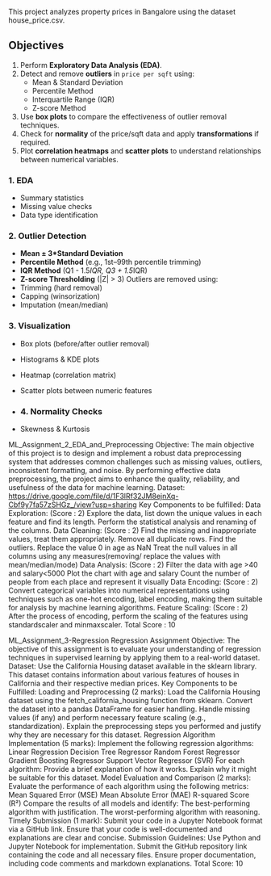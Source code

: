 This project analyzes property prices in Bangalore using the dataset house_price.csv.
##  Objectives

1. Perform **Exploratory Data Analysis (EDA)**.
2. Detect and remove **outliers** in `price per sqft` using:
   - Mean & Standard Deviation
   - Percentile Method
   - Interquartile Range (IQR)
   - Z-score Method
3. Use **box plots** to compare the effectiveness of outlier removal techniques.
4. Check for **normality** of the price/sqft data and apply **transformations** if required.
5. Plot **correlation heatmaps** and **scatter plots** to understand relationships between numerical variables.

### 1. **EDA**
- Summary statistics
- Missing value checks
- Data type identification

### 2. **Outlier Detection**
- **Mean ± 3*Standard Deviation**
- **Percentile Method** (e.g., 1st–99th percentile trimming)
- **IQR Method** (Q1 - 1.5*IQR, Q3 + 1.5*IQR)
- **Z-score Thresholding** (|Z| > 3)
Outliers are removed using:
- Trimming (hard removal)
- Capping (winsorization)
- Imputation (mean/median)

### 3. **Visualization**
- Box plots (before/after outlier removal)
- Histograms & KDE plots
- Heatmap (correlation matrix)
- Scatter plots between numeric features
  
- ### 4. **Normality Checks**
- Skewness & Kurtosis

ML_Assignment_2_EDA_and_Preprocessing
Objective: The main objective of this project is to design and implement a robust data preprocessing system that addresses common challenges such as missing values, outliers, inconsistent formatting, and noise. By performing effective data preprocessing, the project aims to enhance the quality, reliability, and usefulness of the data for machine learning. Dataset: https://drive.google.com/file/d/1F3lRf32JM8ejnXq-Cbf9y7fa57zSHGz_/view?usp=sharing Key Components to be fulfilled: Data Exploration: (Score : 2) Explore the data, list down the unique values in each feature and find its length. Perform the statistical analysis and renaming of the columns. Data Cleaning: (Score : 2) Find the missing and inappropriate values, treat them appropriately. Remove all duplicate rows. Find the outliers. Replace the value 0 in age as NaN Treat the null values in all columns using any measures(removing/ replace the values with mean/median/mode) Data Analysis: (Score : 2) Filter the data with age >40 and salary<5000 Plot the chart with age and salary Count the number of people from each place and represent it visually Data Encoding: (Score : 2) Convert categorical variables into numerical representations using techniques such as one-hot encoding, label encoding, making them suitable for analysis by machine learning algorithms. Feature Scaling: (Score : 2) After the process of encoding, perform the scaling of the features using standardscaler and minmaxscaler. Total Score : 10


ML_Assignment_3-Regression
Regression Assignment Objective: The objective of this assignment is to evaluate your understanding of regression techniques in supervised learning by applying them to a real-world dataset. Dataset: Use the California Housing dataset available in the sklearn library. This dataset contains information about various features of houses in California and their respective median prices. Key Components to be Fulfilled: Loading and Preprocessing (2 marks): Load the California Housing dataset using the fetch_california_housing function from sklearn. Convert the dataset into a pandas DataFrame for easier handling. Handle missing values (if any) and perform necessary feature scaling (e.g., standardization). Explain the preprocessing steps you performed and justify why they are necessary for this dataset. Regression Algorithm Implementation (5 marks): Implement the following regression algorithms: Linear Regression Decision Tree Regressor Random Forest Regressor Gradient Boosting Regressor Support Vector Regressor (SVR) For each algorithm: Provide a brief explanation of how it works. Explain why it might be suitable for this dataset. Model Evaluation and Comparison (2 marks): Evaluate the performance of each algorithm using the following metrics: Mean Squared Error (MSE) Mean Absolute Error (MAE) R-squared Score (R²) Compare the results of all models and identify: The best-performing algorithm with justification. The worst-performing algorithm with reasoning. Timely Submission (1 mark): Submit your code in a Jupyter Notebook format via a GitHub link. Ensure that your code is well-documented and explanations are clear and concise. Submission Guidelines: Use Python and Jupyter Notebook for implementation. Submit the GitHub repository link containing the code and all necessary files. Ensure proper documentation, including code comments and markdown explanations. Total Score: 10
